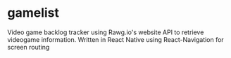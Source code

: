 # gamelist

Video game backlog tracker using Rawg.io's website API to retrieve videogame information. Written in React Native using React-Navigation for screen routing
